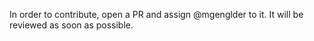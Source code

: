 In order to contribute, open a PR and assign @mgenglder to it. It will be reviewed as soon as possible.